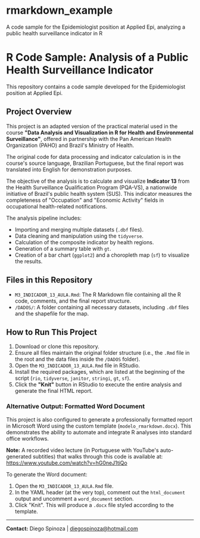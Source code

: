 # rmarkdown_example
A code sample for the Epidemiologist position at Applied Epi, analyzing a public health surveillance indicator in R

# R Code Sample: Analysis of a Public Health Surveillance Indicator

This repository contains a code sample developed for the Epidemiologist position at Applied Epi.

## Project Overview

This project is an adapted version of the practical material used in the course **"Data Analysis and Visualization in R for Health and Environmental Surveillance"**, offered in partnership with the Pan American Health Organization (PAHO) and Brazil's Ministry of Health.

The original code for data processing and indicator calculation is in the course's source language, Brazilian Portuguese, but the final report was translated into English for demonstration purposes.

The objective of the analysis is to calculate and visualize **Indicator 13** from the Health Surveillance Qualification Program (PQA-VS), a nationwide initiative of Brazil's public health system (SUS). This indicator measures the completeness of "Occupation" and "Economic Activity" fields in occupational health-related notifications.

The analysis pipeline includes:
- Importing and merging multiple datasets (`.dbf` files).
- Data cleaning and manipulation using the `tidyverse`.
- Calculation of the composite indicator by health regions.
- Generation of a summary table with `gt`.
- Creation of a bar chart (`ggplot2`) and a choropleth map (`sf`) to visualize the results.

## Files in this Repository

* `M3_INDICADOR_13_AULA.Rmd`: The R Markdown file containing all the R code, comments, and the final report structure.
* `/DADOS/`: A folder containing all necessary datasets, including `.dbf` files and the shapefile for the map.

## How to Run This Project

1.  Download or clone this repository.
2.  Ensure all files maintain the original folder structure (i.e., the `.Rmd` file in the root and the data files inside the `/DADOS` folder).
3.  Open the `M3_INDICADOR_13_AULA.Rmd` file in RStudio.
4.  Install the required packages, which are listed at the beginning of the script (`rio`, `tidyverse`, `janitor`, `stringi`, `gt`, `sf`).
5.  Click the **"Knit"** button in RStudio to execute the entire analysis and generate the final HTML report.

### Alternative Output: Formatted Word Document

This project is also configured to generate a professionally formatted report in Microsoft Word using the custom template (`modelo_rmarkdown.docx`). This demonstrates the ability to automate and integrate R analyses into standard office workflows.

**Note:** A recorded video lecture (in Portuguese with YouTube's auto-generated subtitles) that walks through this code is available at: https://www.youtube.com/watch?v=hG0neJ1tiQo

To generate the Word document:
1.  Open the `M3_INDICADOR_13_AULA.Rmd` file.
2.  In the YAML header (at the very top), comment out the `html_document` output and uncomment a `word_document` section.
3.  Click "Knit". This will produce a `.docx` file styled according to the template.

---
**Contact:** Diego Spinoza | diegospinoza@hotmail.com
